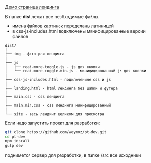 [Демо страница лендинга](https://peopletalk.ru/article/vse-o-mode-etim-letom/)

В папке **dist** лежат все необходимые файлы.

- имена файлов картинок переделаны латиницей
- в css-js-includes.html подключены минифицированные версии файлов

```
dist/
|
├── img - фото для лендинга
|
├── js
│   ├── read-more-toggle.js - js для кнопки
│   └── read-more-toggle.min.js - минифицированный js для кнопки
|
├── css-js-includes.html - подключенине css и js 
|
├── landing.html - html лендинга без шапки и футера
|
├── main.css - css лендинга
|
├── main.min.css - css лендинга минифицированный
|
└── site - весь лендинг целиком для просмотра

```


Если надо запустить проект для разработки:
```bash
git clone https://github.com/weymoz/pt-dev.git
cd pt-dev
npm install
gulp dev
```

поднимется сервер для разработки, 
в папке /src все исходники
